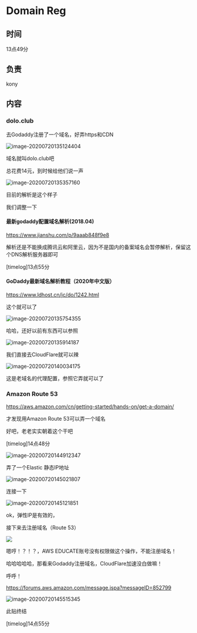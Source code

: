 # Domain Reg

## 时间

13点49分

## 负责

kony

## 内容

### dolo.club

去Godaddy注册了一个域名，好弄https和CDN

![image-20200720135124404](Domain%20Reg.assets/image-20200720135124404.png)

域名就叫dolo.club吧

总花费14元，到时候给他们说一声

![image-20200720135357160](Domain%20Reg.assets/image-20200720135357160.png)

目前的解析是这个样子

我们调整一下

#### 最新godaddy配置域名解析(2018.04)

https://www.jianshu.com/p/9aaab848f9e8

解析还是不能换成腾讯云和阿里云，因为不是国内的备案域名会暂停解析，保留这个DNS解析服务器即可

[timelog]13点55分

#### GoDaddy最新域名解析教程（2020年中文版）

https://www.ldhost.cn/jc/do/1242.html

这个就可以了

![image-20200720135754355](Domain%20Reg.assets/image-20200720135754355.png)

哈哈，还好以前有东西可以参照

![image-20200720135914187](Domain%20Reg.assets/image-20200720135914187.png)

我们直接去CloudFlare就可以辣

![image-20200720140034175](Domain%20Reg.assets/image-20200720140034175.png)

这是老域名的代理配置，参照它弄就可以了

### Amazon Route 53

https://aws.amazon.com/cn/getting-started/hands-on/get-a-domain/

才发现用Amazon Route 53可以弄一个域名

好吧，老老实实朝着这个干吧

[timelog]14点48分

![image-20200720144912347](Domain%20Reg.assets/image-20200720144912347.png)

弄了一个Elastic 静态IP地址

![image-20200720145021807](Domain%20Reg.assets/image-20200720145021807.png)

连接一下

![image-20200720145121851](Domain%20Reg.assets/image-20200720145121851.png)

ok，弹性IP是有效的，

接下来去注册域名（Route 53）

![](Domain%20Reg.assets/image-20200720145214808.png)

嗯哼！？！？，AWS EDUCATE账号没有权限做这个操作，不能注册域名！

哈哈哈哈哈，那看来Godaddy注册域名，CloudFlare加速没白做嘛！

呼呼！





https://forums.aws.amazon.com/message.jspa?messageID=852799

![image-20200720145515345](Domain%20Reg.assets/image-20200720145515345.png)

此贴终结

[timelog]14点55分
